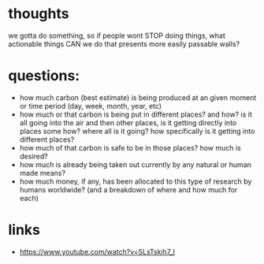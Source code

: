 # thoughts
we gotta do something, so if people wont STOP doing things, what actionable things CAN we do that presents more easily passable walls?

# questions:
- how much carbon (best estimate) is being produced at an given moment or time period (day, week, month, year, etc)
- how much or that carbon is being put in different places? and how? is it all going into the air and then other places, is it getting directly into places some how? where all is it going? how specifically is it getting into different places?
- how much of that carbon is safe to be in those places? how much is desired?
- how much is already being taken out currently by any natural or human made means?
- how much money, if any, has been allocated to this type of research by humans worldwide? (and a breakdown of where and how much for each)

# links
- https://www.youtube.com/watch?v=SLsTskih7_I
